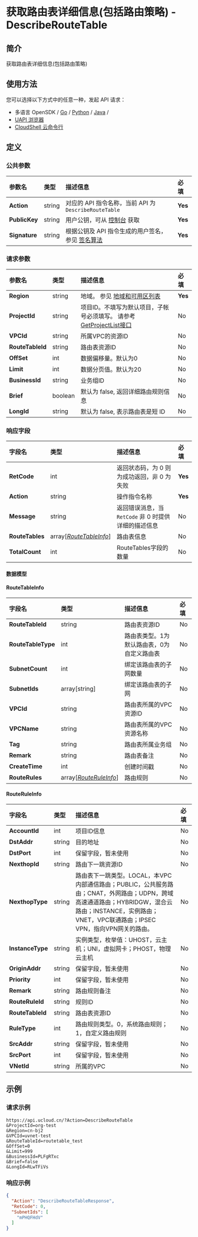 # 获取路由表详细信息(包括路由策略) - DescribeRouteTable

## 简介

获取路由表详细信息(包括路由策略)






## 使用方法

您可以选择以下方式中的任意一种，发起 API 请求：
- 多语言 OpenSDK / [Go](https://github.com/ucloud/ucloud-sdk-go) / [Python](https://github.com/ucloud/ucloud-sdk-python3) / [Java](https://github.com/ucloud/ucloud-sdk-java) /
- [UAPI 浏览器](https://console.ucloud.cn/uapi/detail?id=DescribeRouteTable)
- [CloudShell 云命令行](https://shell.ucloud.cn/)


## 定义

### 公共参数

| 参数名 | 类型 | 描述信息 | 必填 |
|:---|:---|:---|:---|
| **Action**     | string  | 对应的 API 指令名称，当前 API 为 `DescribeRouteTable`                        | **Yes** |
| **PublicKey**  | string  | 用户公钥，可从 [控制台](https://console.ucloud.cn/uapi/apikey) 获取                                             | **Yes** |
| **Signature**  | string  | 根据公钥及 API 指令生成的用户签名，参见 [签名算法](api/summary/signature.md)  | **Yes** |

### 请求参数

| 参数名 | 类型 | 描述信息 | 必填 |
|:---|:---|:---|:---|
| **Region** | string | 地域。 参见 [地域和可用区列表](https://docs.ucloud.cn/api/summary/regionlist) |**Yes**|
| **ProjectId** | string | 项目ID。不填写为默认项目，子帐号必须填写。 请参考[GetProjectList接口](https://docs.ucloud.cn/api/summary/get_project_list) |No|
| **VPCId** | string | 所属VPC的资源ID |No|
| **RouteTableId** | string | 路由表资源ID |No|
| **OffSet** | int | 数据偏移量。默认为0 |No|
| **Limit** | int | 数据分页值。默认为20 |No|
| **BusinessId** | string | 业务组ID |No|
| **Brief** | boolean | 默认为 false, 返回详细路由规则信息 |No|
| **LongId** | string | 默认为 false, 表示路由表是短 ID |No|

### 响应字段

| 字段名 | 类型 | 描述信息 | 必填 |
|:---|:---|:---|:---|
| **RetCode** | int | 返回状态码，为 0 则为成功返回，非 0 为失败 |**Yes**|
| **Action** | string | 操作指令名称 |**Yes**|
| **Message** | string | 返回错误消息，当 `RetCode` 非 0 时提供详细的描述信息 |No|
| **RouteTables** | array[[*RouteTableInfo*](#RouteTableInfo)] | 路由表信息 |No|
| **TotalCount** | int | RouteTables字段的数量 |No|

#### 数据模型


#### RouteTableInfo

| 字段名 | 类型 | 描述信息 | 必填 |
|:---|:---|:---|:---|
| **RouteTableId** | string | 路由表资源ID |No|
| **RouteTableType** | int | 路由表类型。1为默认路由表，0为自定义路由表 |No|
| **SubnetCount** | int | 绑定该路由表的子网数量 |No|
| **SubnetIds** | array[string] | 绑定该路由表的子网 |No|
| **VPCId** | string | 路由表所属的VPC资源ID |No|
| **VPCName** | string | 路由表所属的VPC资源名称 |No|
| **Tag** | string | 路由表所属业务组 |No|
| **Remark** | string | 路由表备注 |No|
| **CreateTime** | int | 创建时间戳 |No|
| **RouteRules** | array[[*RouteRuleInfo*](#RouteRuleInfo)] | 路由规则 |No|

#### RouteRuleInfo

| 字段名 | 类型 | 描述信息 | 必填 |
|:---|:---|:---|:---|
| **AccountId** | int | 项目ID信息 |No|
| **DstAddr** | string | 目的地址 |No|
| **DstPort** | int | 保留字段，暂未使用 |No|
| **NexthopId** | string | 路由下一跳资源ID |No|
| **NexthopType** | string | 路由表下一跳类型。LOCAL，本VPC内部通信路由；PUBLIC，公共服务路由；CNAT，外网路由；UDPN，跨域高速通道路由；HYBRIDGW，混合云路由；INSTANCE，实例路由；VNET，VPC联通路由；IPSEC VPN，指向VPN网关的路由。 |No|
| **InstanceType** | string | 实例类型，枚举值：UHOST，云主机；UNI，虚拟网卡；PHOST，物理云主机 |No|
| **OriginAddr** | string | 保留字段，暂未使用 |No|
| **Priority** | int | 保留字段，暂未使用 |No|
| **Remark** | string | 路由规则备注 |No|
| **RouteRuleId** | string | 规则ID |No|
| **RouteTableId** | string | 路由表资源ID |No|
| **RuleType** | int | 路由规则类型。0，系统路由规则；1，自定义路由规则 |No|
| **SrcAddr** | string | 保留字段，暂未使用 |No|
| **SrcPort** | int | 保留字段，暂未使用 |No|
| **VNetId** | string | 所属的VPC |No|

## 示例

### 请求示例
    
```
https://api.ucloud.cn/?Action=DescribeRouteTable
&ProjectId=org-test
&Region=cn-bj2
&VPCId=uvnet-test
&RouteTableId=routetable_test
&OffSet=0
&Limit=999
&BusinessId=PLFgRTxc
&Brief=false
&LongId=RLwTFiVs
```

### 响应示例
    
```json
{
  "Action": "DescribeRouteTableResponse",
  "RetCode": 0,
  "SubnetIds": [
    "mPHQFHdV"
  ]
}
```





